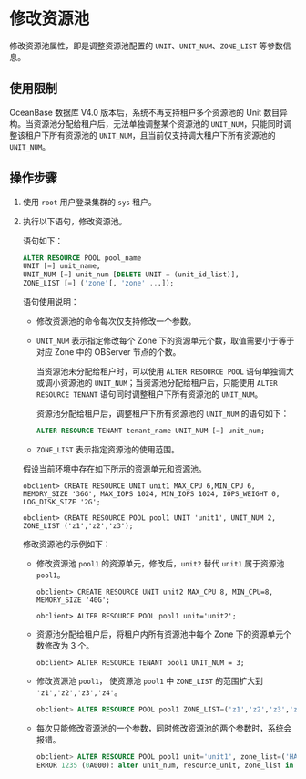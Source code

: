 # 修改资源池

修改资源池属性，即是调整资源池配置的 `UNIT`、`UNIT_NUM`、`ZONE_LIST` 等参数信息。

## 使用限制

OceanBase 数据库 V4.0 版本后，系统不再支持租户多个资源池的 Unit 数目异构。当资源池分配给租户后，无法单独调整某个资源池的 `UNIT_NUM`，只能同时调整该租户下所有资源池的 `UNIT_NUM`，且当前仅支持调大租户下所有资源池的 `UNIT_NUM`。

## 操作步骤

1. 使用 `root` 用户登录集群的 `sys` 租户。
  
2. 执行以下语句，修改资源池。

   语句如下：

   ```sql
   ALTER RESOURCE POOL pool_name 
   UNIT [=] unit_name, 
   UNIT_NUM [=] unit_num [DELETE UNIT = (unit_id_list)], 
   ZONE_LIST [=] ('zone'[, 'zone' ...]);
   ```

   语句使用说明：

   * 修改资源池的命令每次仅支持修改一个参数。

   * `UNIT_NUM` 表示指定修改每个 Zone 下的资源单元个数，取值需要小于等于对应 Zone 中的 OBServer 节点的个数。

     当资源池未分配给租户时，可以使用 `ALTER RESOURCE POOL` 语句单独调大或调小资源池的 `UNIT_NUM`；当资源池分配给租户后，只能使用 `ALTER RESOURCE TENANT` 语句同时调整租户下所有资源池的 `UNIT_NUM`。

     资源池分配给租户后，调整租户下所有资源池的 `UNIT_NUM` 的语句如下：

     ```sql
     ALTER RESOURCE TENANT tenant_name UNIT_NUM [=] unit_num; 
     ```

   * `ZONE_LIST` 表示指定资源池的使用范围。

   假设当前环境中存在如下所示的资源单元和资源池。

   ```shell
   obclient> CREATE RESOURCE UNIT unit1 MAX_CPU 6,MIN_CPU 6, MEMORY_SIZE '36G', MAX_IOPS 1024, MIN_IOPS 1024, IOPS_WEIGHT 0, LOG_DISK_SIZE '2G';

   obclient> CREATE RESOURCE POOL pool1 UNIT 'unit1', UNIT_NUM 2, ZONE_LIST ('z1','z2','z3');
   ```

   修改资源池的示例如下：

   * 修改资源池 `pool1` 的资源单元，修改后，`unit2` 替代 `unit1` 属于资源池`pool1`。

     ```shell
     obclient> CREATE RESOURCE UNIT unit2 MAX_CPU 8, MIN_CPU=8, MEMORY_SIZE '40G';
     
     obclient> ALTER RESOURCE POOL pool1 unit='unit2';
     ```

   * 资源池分配给租户后，将租户内所有资源池中每个 Zone 下的资源单元个数修改为 3 个。

     ```shell
     obclient> ALTER RESOURCE TENANT pool1 UNIT_NUM = 3;
     ```

   * 修改资源池 `pool1`， 使资源池 `pool1` 中 `ZONE_LIST` 的范围扩大到 `'z1','z2','z3','z4'`。

     ```sql
     obclient> ALTER RESOURCE POOL pool1 ZONE_LIST=('z1','z2','z3','z4');
     ```

   * 每次只能修改资源池的一个参数，同时修改资源池的两个参数时，系统会报错。

     ```sql
     obclient> ALTER RESOURCE POOL pool1 unit='unit1', zone_list=('HANGZHOU_1');
     ERROR 1235 (0A000): alter unit_num, resource_unit, zone_list in one cmd not supported
     ```

